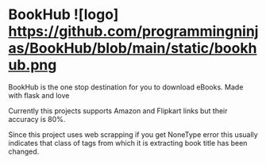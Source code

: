 # BookHub ![logo] https://github.com/programmingninjas/BookHub/blob/main/static/bookhub.png
BookHub is the one stop destination for you to download eBooks. Made with flask and love

Currently this projects supports Amazon and Flipkart links but their accuracy is 80%.

Since this project uses web scrapping if you get NoneType error this usually indicates that class of tags from which it is extracting book title has been changed. 
